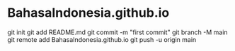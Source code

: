 # BahasaIndonesia.github.io
git init
git add README.md
git commit -m "first commit"
git branch -M main
git remote add BahasaIndonesia.github.io
git push -u origin main
